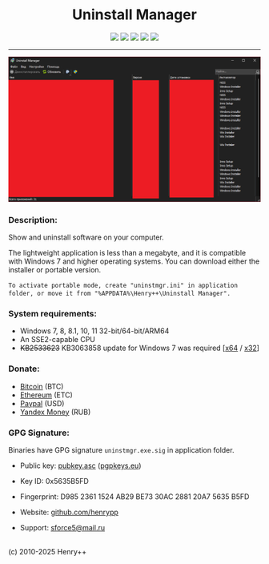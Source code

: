 ﻿<h1 align="center">Uninstall Manager</h1>

<p align="center">
	<a href="https://github.com/henrypp/uninstmgr/releases"><img src="https://img.shields.io/github/v/release/henrypp/uninstmgr?style=flat-square&include_prereleases&label=version" /></a>
	<a href="https://github.com/henrypp/uninstmgr/releases"><img src="https://img.shields.io/github/downloads/henrypp/uninstmgr/total.svg?style=flat-square" /></a>
	<a href="https://github.com/henrypp/uninstmgr/issues"><img src="https://img.shields.io/github/issues-raw/henrypp/uninstmgr.svg?style=flat-square&label=issues" /></a>
	<a href="https://github.com/henrypp/uninstmgr/graphs/contributors"><img src="https://img.shields.io/github/contributors/henrypp/uninstmgr?style=flat-square" /></a>
	<a href="https://github.com/henrypp/uninstmgr/blob/master/LICENSE"><img src="https://img.shields.io/github/license/henrypp/uninstmgr?style=flat-square" /></a>
</p>

-------

<p align="center">
	<img src="/images/uninstmgr.png" />
</p>

### Description:
Show and uninstall software on your computer.

The lightweight application is less than a megabyte, and it is compatible with Windows 7 and higher operating systems. You can download either the installer or portable version.

```
To activate portable mode, create "uninstmgr.ini" in application folder, or move it from "%APPDATA%\Henry++\Uninstall Manager".
```

### System requirements:
- Windows 7, 8, 8.1, 10, 11 32-bit/64-bit/ARM64
- An SSE2-capable CPU
- <s>KB2533623</s> KB3063858 update for Windows 7 was required [[x64](https://www.microsoft.com/en-us/download/details.aspx?id=47442) / [x32](https://www.microsoft.com/en-us/download/details.aspx?id=47409)]

### Donate:
- [Bitcoin](https://www.blockchain.com/btc/address/1LrRTXPsvHcQWCNZotA9RcwjsGcRghG96c) (BTC)
- [Ethereum](https://www.blockchain.com/explorer/addresses/eth/0xe2C84A62eb2a4EF154b19bec0c1c106734B95960) (ETC)
- [Paypal](https://paypal.me/henrypp) (USD)
- [Yandex Money](https://yoomoney.ru/to/4100115776040583) (RUB)

### GPG Signature:
Binaries have GPG signature `uninstmgr.exe.sig` in application folder.

- Public key: [pubkey.asc](https://raw.githubusercontent.com/henrypp/builder/master/pubkey.asc) ([pgpkeys.eu](https://pgpkeys.eu/pks/lookup?op=index&fingerprint=on&search=0x5635B5FD))
- Key ID: 0x5635B5FD
- Fingerprint: D985 2361 1524 AB29 BE73 30AC 2881 20A7 5635 B5FD

- Website: [github.com/henrypp](https://github.com/henrypp)
- Support: sforce5@mail.ru
<br />
(c) 2010-2025 Henry++
